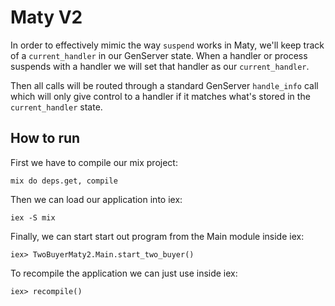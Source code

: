 # Maty V2

In order to effectively mimic the way `suspend` works in Maty, we'll keep track of a `current_handler` in our GenServer state. When a handler or process suspends with a handler we will set that handler as our `current_handler`.

Then all calls will be routed through a standard GenServer `handle_info` call which will only give control to a handler if it matches what's stored in the `current_handler` state.




## How to run

First we have to compile our mix project:
```
mix do deps.get, compile
```

Then we can load our application into iex:
```
iex -S mix
```

Finally, we can start start out program from the Main module inside iex:
```
iex> TwoBuyerMaty2.Main.start_two_buyer()
```

To recompile the application we can just use inside iex:
```
iex> recompile()
```